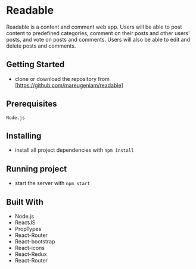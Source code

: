 # Readable

Readable is a content and comment web app. Users will be able to post content to predefined categories, comment on their posts and other users' posts, and vote on posts and comments. Users will also be able to edit and delete posts and comments.

## Getting Started

* clone or download the repository from [https://github.com/mareugeniam/readable]

## Prerequisites

```
Node.js
```

## Installing

* install all project dependencies with `npm install`

## Running project

* start the server with `npm start`

## Built With

* Node.js
* ReactJS
* PropTypes
* React-Router
* React-bootstrap
* React-icons
* React-Redux
* React-Router
